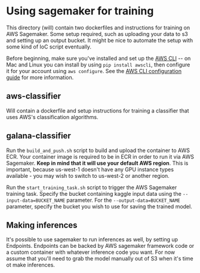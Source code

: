 # Using sagemaker for training
This directory (will) contain two dockerfiles and instructions for training on AWS Sagemaker. Some setup required, such as uploading your data to s3 and setting up an output bucket. It might be nice to automate the setup with some kind of IoC script eventually.

Before beginning, make sure you've installed and set up the [AWS CLI](https://aws.amazon.com/cli/) -- on Mac and Linux you can install by using `pip install awscli`, then configure it for your account using `aws configure`. See the [AWS CLI configuration guide](https://docs.aws.amazon.com/cli/latest/userguide/cli-chap-configure.html) for more information.

## aws-classifier
Will contain a dockerfile and setup instructions for training a classifier that uses AWS's classification algorithms.

## galana-classifier
Run the `build_and_push.sh` script to build and upload the container to AWS ECR. Your container image is required to be in ECR in order to run it via AWS Sagemaker. **Keep in mind that it will use your default AWS region**. This is important, because us-west-1 doesn't have any GPU instance types available - you may wish to switch to us-west-2 or another region.

Run the `start_training_task.sh` script to trigger the AWS Sagemaker training task. Specify the bucket containing kaggle input data using the `--input-data=BUCKET_NAME` parameter. For the `--output-data=BUCKET_NAME` parameter, specify the bucket you wish to use for saving the trained model.

## Making inferences
It's possible to use sagemaker to run inferences as well, by setting up Endpoints. Endpoints can be backed by AWS sagemaker framework code or a custom container with whatever inference code you want. For now assume that you'll need to grab the model manually out of S3 when it's time ot make inferences.
